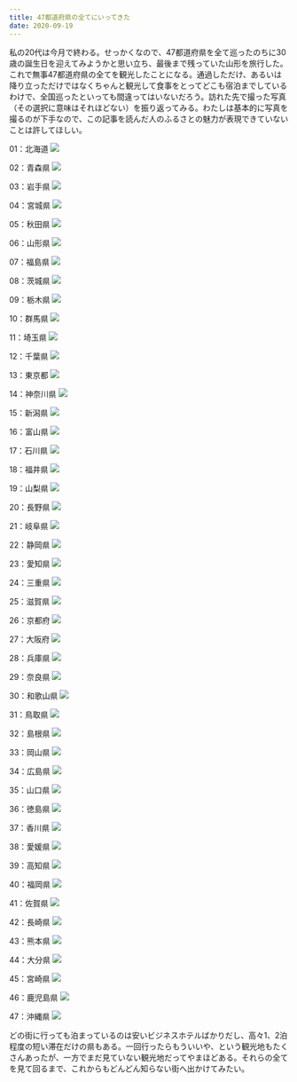 ```yaml
---
title: 47都道府県の全てにいってきた
date: 2020-09-19
---
```


私の20代は今月で終わる。せっかくなので、47都道府県を全て巡ったのちに30歳の誕生日を迎えてみようかと思い立ち、最後まで残っていた山形を旅行した。これで無事47都道府県の全てを観光したことになる。通過しただけ、あるいは降り立っただけではなくちゃんと観光して食事をとってどこも宿泊までしているわけで、全国巡ったといっても間違ってはいないだろう。訪れた先で撮った写真（その選択に意味はそれほどない）を振り返ってみる。わたしは基本的に写真を撮るのが下手なので、この記事を読んだ人のふるさとの魅力が表現できていないことは許してほしい。


01：北海道
![](https://photos.smugmug.com/photos/i-gNrqtks/0/d6727b1d/X3/i-gNrqtks-X3.jpg)


02：青森県
![](https://photos.smugmug.com/photos/i-7KbZnp6/0/edc6616a/X3/i-7KbZnp6-X3.jpg)


03：岩手県
![](https://photos.smugmug.com/photos/i-X2GNJR2/1/912e014e/X3/i-X2GNJR2-X3.jpg)


04：宮城県
![](https://photos.smugmug.com/photos/i-MqH5ZCS/0/e4289a6e/X3/i-MqH5ZCS-X3.jpg)


05：秋田県
![](https://photos.smugmug.com/photos/i-sXqzNhn/0/1c551281/X3/i-sXqzNhn-X3.jpg)


06：山形県
![](https://photos.smugmug.com/photos/i-Lbn8s4R/0/0b029b11/X3/i-Lbn8s4R-X3.jpg)


07：福島県
![](https://photos.smugmug.com/photos/i-X9VHfdZ/0/9806e218/X2/i-X9VHfdZ-X2.jpg)


08：茨城県
![](https://photos.smugmug.com/photos/i-NGtBSFf/0/9dbfb90c/X3/i-NGtBSFf-X3.jpg)


09：栃木県
![](https://photos.smugmug.com/photos/i-LJfVCnM/0/96bcf047/X2/i-LJfVCnM-X2.jpg)


10：群馬県
![](https://photos.smugmug.com/photos/i-vpZjB7P/0/ab8161f8/X3/i-vpZjB7P-X3.jpg)


11：埼玉県
![](https://photos.smugmug.com/photos/i-QpDvwHZ/1/fffcaf46/X3/i-QpDvwHZ-X3.jpg)


12：千葉県
![](https://photos.smugmug.com/photos/i-x6vPxmW/0/826759bd/X3/i-x6vPxmW-X3.jpg)


13：東京都
![](https://photos.smugmug.com/photos/i-QzxxBNZ/0/40c07dba/X3/i-QzxxBNZ-X3.jpg)


14：神奈川県
![](https://photos.smugmug.com/photos/i-rkSdz7Q/0/11dff266/X3/i-rkSdz7Q-X3.jpg)


15：新潟県
![](https://photos.smugmug.com/photos/i-jNW7CV9/0/79f5603d/X3/i-jNW7CV9-X3.jpg)


16：富山県
![](https://photos.smugmug.com/photos/i-QWtt9Mm/0/4e025d61/X3/i-QWtt9Mm-X3.jpg)


17：石川県
![](https://photos.smugmug.com/photos/i-VssTZxd/0/ff55c56d/X3/i-VssTZxd-X3.jpg)


18：福井県
![](https://photos.smugmug.com/photos/i-d6Srrtq/0/2b168fcb/X3/i-d6Srrtq-X3.jpg)


19：山梨県
![](https://photos.smugmug.com/photos/i-Bj8mvLD/0/b4a6acfc/X3/i-Bj8mvLD-X3.jpg)


20：長野県
![](https://photos.smugmug.com/photos/i-wKdGsvt/0/b396d09a/X3/i-wKdGsvt-X3.jpg)


21：岐阜県
![](https://photos.smugmug.com/photos/i-P7J2GT2/0/a416a866/X3/i-P7J2GT2-X3.jpg)


22：静岡県
![](https://photos.smugmug.com/photos/i-xKC3J4j/0/9ca0e209/X3/i-xKC3J4j-X3.jpg)


23：愛知県
![](https://photos.smugmug.com/photos/i-S8k5BCm/0/7234d083/X3/i-S8k5BCm-X3.jpg)


24：三重県
![](https://photos.smugmug.com/photos/i-BPVW2vt/0/b1a320cb/X3/i-BPVW2vt-X3.jpg)


25：滋賀県
![](https://photos.smugmug.com/photos/i-sbxS4R2/0/73c7cc6a/X3/i-sbxS4R2-X3.jpg)


26：京都府
![](https://photos.smugmug.com/photos/i-rph4ZLZ/0/a84b7c34/X3/i-rph4ZLZ-X3.jpg)


27：大阪府
![](https://photos.smugmug.com/photos/i-khVPBqB/0/fef27849/X3/i-khVPBqB-X3.jpg)


28：兵庫県
![](https://photos.smugmug.com/photos/i-TMPZB2j/0/f0bd094f/X3/i-TMPZB2j-X3.jpg)


29：奈良県
![](https://photos.smugmug.com/photos/i-vX79mbK/0/f8a4055c/X3/i-vX79mbK-X3.jpg)


30：和歌山県
![](https://photos.smugmug.com/photos/i-BJ7qZKM/0/679984c2/X3/i-BJ7qZKM-X3.jpg)


31：鳥取県
![](https://photos.smugmug.com/photos/i-HtzRRpV/0/a153bc57/X3/i-HtzRRpV-X3.jpg)


32：島根県
![](https://photos.smugmug.com/photos/i-2FsC7VX/0/779dbea5/X2/i-2FsC7VX-X2.jpg)


33：岡山県
![](https://photos.smugmug.com/photos/i-MJ82ncR/0/5b278628/X3/i-MJ82ncR-X3.jpg)


34：広島県
![](https://photos.smugmug.com/photos/i-THmmWNt/0/f2a8c500/X3/i-THmmWNt-X3.jpg)


35：山口県
![](https://photos.smugmug.com/photos/i-TqKbt47/0/a2443e5a/X3/i-TqKbt47-X3.jpg)


36：徳島県
![](https://photos.smugmug.com/photos/i-gPHTmqS/0/4b16c791/X3/i-gPHTmqS-X3.jpg)


37：香川県
![](https://photos.smugmug.com/photos/i-wCcjPt5/0/9cddca23/X3/i-wCcjPt5-X3.jpg)


38：愛媛県
![](https://photos.smugmug.com/photos/i-BGP9pCJ/0/7e759e07/X3/i-BGP9pCJ-X3.jpg)


39：高知県
![](https://photos.smugmug.com/photos/i-Lb88TFh/0/21d67636/X3/i-Lb88TFh-X3.jpg)


40：福岡県
![](https://photos.smugmug.com/photos/i-d8Xw6D5/0/136ec4e6/X3/i-d8Xw6D5-X3.jpg)


41：佐賀県
![](https://photos.smugmug.com/photos/i-R8b2fBv/0/be566925/X3/i-R8b2fBv-X3.jpg)


42：長崎県
![](https://photos.smugmug.com/photos/i-Bjf6MW6/0/3e89c5ef/X3/i-Bjf6MW6-X3.jpg)


43：熊本県
![](https://photos.smugmug.com/photos/i-t3RZwXF/0/60b3b360/X3/i-t3RZwXF-X3.jpg)


44：大分県
![](https://photos.smugmug.com/photos/i-vcZ753g/0/52407aca/X3/i-vcZ753g-X3.jpg)


45：宮崎県
![](https://photos.smugmug.com/photos/i-g3jFrmZ/0/856d8cfa/X3/i-g3jFrmZ-X3.jpg)


46：鹿児島県
![](https://photos.smugmug.com/photos/i-Dcjhcbs/0/aeadab1a/X3/i-Dcjhcbs-X3.jpg)


47：沖縄県
![](https://photos.smugmug.com/photos/i-8b5frpd/0/c9c0e6ba/X3/i-8b5frpd-X3.jpg)




どの街に行っても泊まっているのは安いビジネスホテルばかりだし、高々1、2泊程度の短い滞在だけの県もある。一回行ったらもういいや、という観光地もたくさんあったが、一方でまだ見ていない観光地だってやまほどある。それらの全てを見て回るまで、これからもどんどん知らない街へ出かけてみたい。
